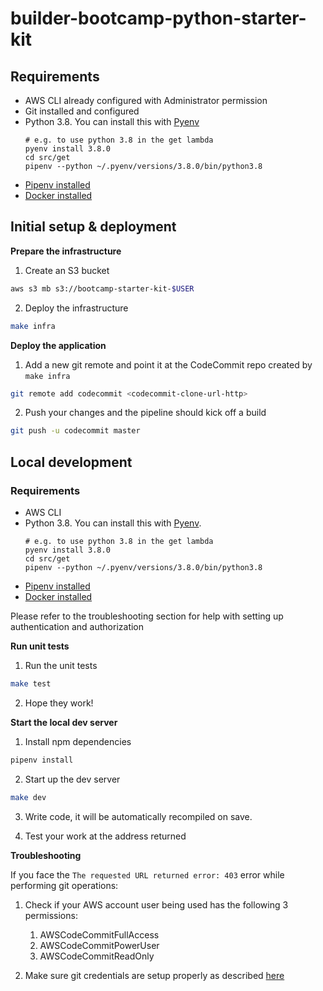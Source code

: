 # builder-bootcamp-python-starter-kit

## Requirements

* AWS CLI already configured with Administrator permission
* Git installed and configured
* Python 3.8. You can install this with [Pyenv](https://github.com/pyenv/pyenv#choosing-the-python-version)
    ```
    # e.g. to use python 3.8 in the get lambda
    pyenv install 3.8.0
    cd src/get
    pipenv --python ~/.pyenv/versions/3.8.0/bin/python3.8
    ```
* [Pipenv installed](https://github.com/pypa/pipenv)
* [Docker installed](https://www.docker.com/community-edition)

## Initial setup & deployment

**Prepare the infrastructure**

1. Create an S3 bucket
```bash
aws s3 mb s3://bootcamp-starter-kit-$USER
```

2. Deploy the infrastructure
```bash
make infra
```

**Deploy the application**

1. Add a new git remote and point it at the CodeCommit repo created by `make infra`
```bash
git remote add codecommit <codecommit-clone-url-http>
```

2. Push your changes and the pipeline should kick off a build
```bash
git push -u codecommit master
```


## Local development

### Requirements

* AWS CLI
* Python 3.8. You can install this with [Pyenv](https://github.com/pyenv/pyenv#choosing-the-python-version).
    ```
    # e.g. to use python 3.8 in the get lambda
    pyenv install 3.8.0
    cd src/get
    pipenv --python ~/.pyenv/versions/3.8.0/bin/python3.8
    ```
* [Pipenv installed](https://github.com/pypa/pipenv)
* [Docker installed](https://www.docker.com/community-edition)

Please refer to the troubleshooting section for help with setting up authentication and authorization

**Run unit tests**

1. Run the unit tests
```bash
make test
```

2. Hope they work!


**Start the local dev server**

1. Install npm dependencies
```bash
pipenv install
```

2. Start up the dev server
```bash
make dev
```

3. Write code, it will be automatically recompiled on save.

4. Test your work at the address returned

**Troubleshooting**

If you face the `The requested URL returned error: 403` error while performing git operations:

1. Check if your AWS account user being used has the following 3 permissions:
    1. AWSCodeCommitFullAccess
    2. AWSCodeCommitPowerUser
    3. AWSCodeCommitReadOnly

2. Make sure git credentials are setup properly as described [here](https://docs.aws.amazon.com/codecommit/latest/userguide/setting-up-gc.html)
